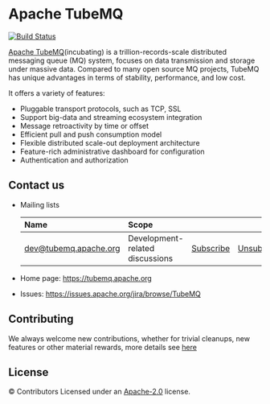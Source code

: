 Apache TubeMQ
==============================================
[![Build Status](https://travis-ci.org/apache/incubator-tubemq.svg?branch=master)](https://travis-ci.org/apache/incubator-tubemq)

[Apache TubeMQ](https://tubemq.apache.org)(incubating) is a trillion-records-scale distributed messaging queue (MQ) system, focuses on data transmission and storage under massive data. Compared to many open source MQ projects, TubeMQ has unique advantages in terms of stability, performance, and low cost.

It offers a variety of features:

* Pluggable transport protocols, such as TCP, SSL
* Support big-data and streaming ecosystem integration
* Message retroactivity by time or offset
* Efficient pull and push consumption model
* Flexible distributed scale-out deployment architecture
* Feature-rich administrative dashboard for configuration
* Authentication and authorization


Contact us
-------

- Mailing lists

    | Name                                                                          | Scope                           |                                                                 |                                                                     |                                                                              |
    |:------------------------------------------------------------------------------|:--------------------------------|:----------------------------------------------------------------|:--------------------------------------------------------------------|:-----------------------------------------------------------------------------|
    | [dev@tubemq.apache.org](mailto:dev@tubemq.apache.org)     | Development-related discussions | [Subscribe](mailto:dev-subscribe@tubemq.apache.org)   | [Unsubscribe](mailto:dev-unsubscribe@tubemq.apache.org)   | [Archives](http://mail-archives.apache.org/mod_mbox/tubemq-dev/)   |

- Home page: https://tubemq.apache.org
- Issues: https://issues.apache.org/jira/browse/TubeMQ


Contributing
-------
We always welcome new contributions, whether for trivial cleanups, new features or other material rewards, more details see [here](https://tubemq.apache.org/en-us/docs/contribution.html) 


License
-------
© Contributors Licensed under an [Apache-2.0](LICENSE) license.


